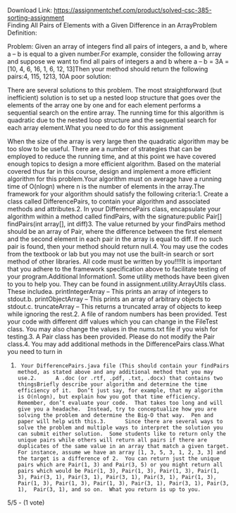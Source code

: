 Download Link: https://assignmentchef.com/product/solved-csc-385-sorting-assignment
<br>
Finding All Pairs of Elements with a Given Difference in an ArrayProblem Definition:

Problem: Given an array of integers find all pairs of integers, a and b, where a – b is equal to a given number.For example, consider the following array and suppose we want to find all pairs of integers a and b where a – b = 3A = [10, 4, 6, 16, 1, 6, 12, 13]Then your method should return the following pairs:4, 115, 1213, 10A poor solution:

There are several solutions to this problem.  The most straightforward (but inefficient) solution is to set up a nested loop structure that goes over the elements of the array one by one and for each element performs a sequential search on the entire array.  The running time for this algorithm is quadratic due to the nested loop structure and the sequential search for each array element.What you need to do for this assignment

When the size of the array is very large then the quadratic algorithm may be too slow to be useful.  There are a number of strategies that can be employed to reduce the running time, and at this point we have covered enough topics to design a more efficient algorithm.  Based on the material covered thus far in this course, design and implement a more efficient algorithm for this problem.Your algorithm must on average have a running time of O(nlogn) where n is the number of elements in the array.The framework for your algorithm should satisfy the following criteria:1.      Create a class called DifferencePairs, to contain your algorithm and associated methods and attributes.2.      In your DifferencePairs class, encapsulate your algorithm within a method called findPairs, with the signature:public Pair[] findPairs(int array[], int diff)3.      The value returned by your findPairs method should be an array of Pair, where the difference between the first element and the second element in each pair in the array is equal to diff.  If no such pair is found, then your method should return null.4.      You may use the codes from the textbook or lab but you may not use the built-in search or sort method of other libraries.  All code must be written by you!!!!It is important that you adhere to the framework specification above to facilitate testing of your program.Additional Information1.      Some utility methods have been given to you to help you.  They can be found in assignment.utility.ArrayUtils class.  These includea.      printIntegerArray – This prints an array of integers to stdout.b.      printObjectArray – This prints an array of arbitrary objects to stdout.c.      truncateArray – This returns a truncated array of objects to keep while ignoring the rest.2.      A file of random numbers has been provided.  Test your code with different diff values which you can change in the FileTest class.  You may also change the values in the nums.txt file if you wish for testing.3.      A Pair class has been provided.  Please do not modify the Pair class.4.      You may add additional methods in the DifferencePairs class.What you need to turn in

1.      Your DifferencePairs.java file (This should contain your findPairs method, as stated above and any additional method that you may use.2.      A .doc (or .rtf, .pdf, .txt, .docx) that contains two thingsBriefly describe your algorithm and determine the time efficiency of it.  Don’t just say, for example, that my algorithm is O(nlogn), but explain how you got that time efficiency.  Remember, don’t evaluate your code.  That takes too long and will give you a headache.  Instead, try to conceptualize how you are solving the problem and determine the Big-O that way.  Pen and paper will help with this.3.      Since there are several ways to solve the problem and multiple ways to interpret the solution you can submit either solution.  Some students like to return only the unique pairs while others will return all pairs if there are duplicates of the same value in an array that match a given target.  For instance, assume we have an array [1, 3, 5, 3, 1, 2, 3, 3] and the target is a difference of 2.  You can return just the unique pairs which are Pair(1, 3) and Pair(3, 5) or you might return all pairs which would be Pair(1, 3), Pair(1, 3), Pair(1, 3), Pair(1, 3), Pair(3, 1), Pair(3, 1), Pair(3, 1), Pair(3, 1), Pair(1, 3), Pair(1, 3), Pair(1, 3), Pair(1, 3), Pair(3, 1), Pair(3, 1), Pair(3, 1),  Pair(3, 1), and so on.  What you return is up to you.

5/5 - (1 vote)